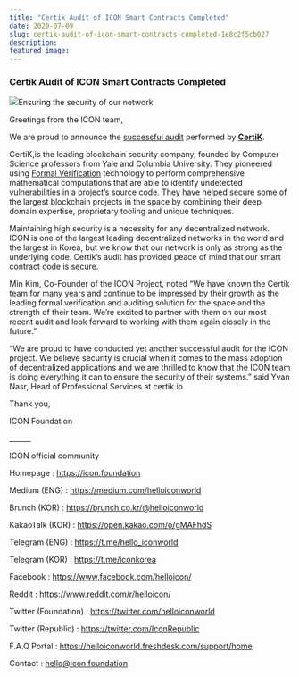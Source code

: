 ```yaml
---
title: "Certik Audit of ICON Smart Contracts Completed"
date: 2020-07-09
slug: certik-audit-of-icon-smart-contracts-completed-1e8c2f5cb027
description:
featured_image:
---
```


### Certik Audit of ICON Smart Contracts Completed

![](https://cdn-images-1.medium.com/max/800/1*_lh_gWSC7hpMmbgOMv8_uQ.png)Ensuring the security of our network

Greetings from the ICON team,

We are proud to announce the [successful audit](https://medium.com/@certik.io/certiks-audit-of-icon-s-python-implementation-of-the-service-engine-be5b8e359f5c) performed by [**CertiK**](https://certik.org/).

CertiK,is the leading blockchain security company, founded by Computer Science professors from Yale and Columbia University. They pioneered using [Formal Verification](https://medium.com/certik/an-introduction-to-formal-verification-8f4523278e77) technology to perform comprehensive mathematical computations that are able to identify undetected vulnerabilities in a project’s source code. They have helped secure some of the largest blockchain projects in the space by combining their deep domain expertise, proprietary tooling and unique techniques.

Maintaining high security is a necessity for any decentralized network. ICON is one of the largest leading decentralized networks in the world and the largest in Korea, but we know that our network is only as strong as the underlying code. Certik’s audit has provided peace of mind that our smart contract code is secure.

Min Kim, Co-Founder of the ICON Project, noted “We have known the Certik team for many years and continue to be impressed by their growth as the leading formal verification and auditing solution for the space and the strength of their team. We’re excited to partner with them on our most recent audit and look forward to working with them again closely in the future.”

“We are proud to have conducted yet another successful audit for the ICON project. We believe security is crucial when it comes to the mass adoption of decentralized applications and we are thrilled to know that the ICON team is doing everything it can to ensure the security of their systems.” said Yvan Nasr, Head of Professional Services at certik.io

Thank you,

ICON Foundation

\_\_\_\_\_\_

ICON official community

Homepage : <https://icon.foundation>

Medium (ENG) : <https://medium.com/helloiconworld>

Brunch (KOR) : <https://brunch.co.kr/@helloiconworld>

KakaoTalk (KOR) : <https://open.kakao.com/o/gMAFhdS>

Telegram (ENG) : <https://t.me/hello_iconworld>

Telegram (KOR) : <https://t.me/iconkorea>

Facebook : <https://www.facebook.com/helloicon/>

Reddit : <https://www.reddit.com/r/helloicon/>

Twitter (Foundation) : <https://twitter.com/helloiconworld>

Twitter (Republic) : <https://twitter.com/IconRepublic>

F.A.Q Portal : <https://helloiconworld.freshdesk.com/support/home>

Contact : hello@icon.foundation

